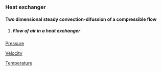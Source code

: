 ### Heat exchanger 
#### Two dimensional steady convection-difussion of a compressible flow

1. ##### Flow of air in a heat exchanger

[Pressure](pressure.png)

[Velocity](velocity.png)

[Temperature](temperature.png)
